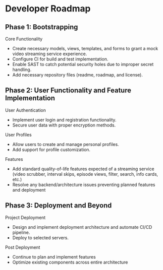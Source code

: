 # Developer Roadmap

## Phase 1: Bootstrapping

Core Functionality

- Create necessary models, views, templates, and forms to grant a mock video streaming service experience.
- Configure CI for build and test implementation.
- Enable SAST to catch potential security holes due to improper secret handling.
- Add necessary repository files (readme, roadmap, and license).

## Phase 2: User Functionality and Feature Implementation

User Authentication

- Implement user login and registration functionality.
- Secure user data with proper encryption methods.

User Profiles

- Allow users to create and manage personal profiles.
- Add support for profile customization.

Features

- Add standard quality-of-life features expected of a streaming service (video scrubber, interval skips, episode views, filter, search, info cards, etc.)
- Resolve any backend/architecture issues preventing planned features and deployment

## Phase 3: Deployment and Beyond

Project Deployment

- Design and implement deployment architecture and automate CI/CD pipeline.
- Deploy to selected servers.

Post Deployment

- Continue to plan and implement features
- Optimize existing components across entire architecture
